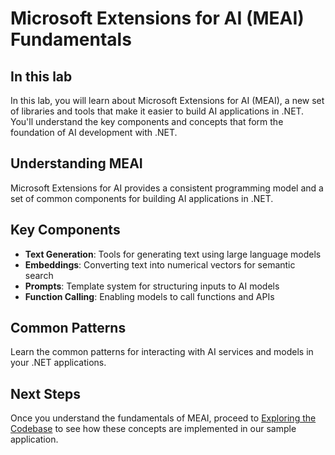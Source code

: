 # Microsoft Extensions for AI (MEAI) Fundamentals

## In this lab

In this lab, you will learn about Microsoft Extensions for AI (MEAI), a new set of libraries and tools that make it easier to build AI applications in .NET. You'll understand the key components and concepts that form the foundation of AI development with .NET.

## Understanding MEAI

Microsoft Extensions for AI provides a consistent programming model and a set of common components for building AI applications in .NET.

## Key Components

- **Text Generation**: Tools for generating text using large language models
- **Embeddings**: Converting text into numerical vectors for semantic search
- **Prompts**: Template system for structuring inputs to AI models
- **Function Calling**: Enabling models to call functions and APIs

## Common Patterns

Learn the common patterns for interacting with AI services and models in your .NET applications.

## Next Steps

Once you understand the fundamentals of MEAI, proceed to [Exploring the Codebase](part2-exploring-codebase.md) to see how these concepts are implemented in our sample application.
